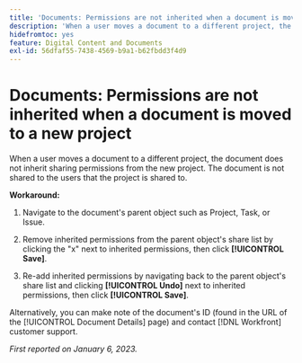 ```yaml
---
title: 'Documents: Permissions are not inherited when a document is moved to a new project'
description: 'When a user moves a document to a different project, the document does not inherit sharing permissions from the new project. The document is not shared to the users that the project is shared to. '
hidefromtoc: yes
feature: Digital Content and Documents
exl-id: 56dfaf55-7438-4569-b9a1-b62fbdd3f4d9
---
```

# Documents: Permissions are not inherited when a document is moved to a new project

<!-- This Known Issue is on the TOC for both Workfront and Workfront Proof-->

<!--Won't fix tab: Valid issue, won't fix.-->

When a user moves a document to a different project, the document does not inherit sharing permissions from the new project. The document is not shared to the users that the project is shared to. 

**Workaround:**

1. Navigate to the document's parent object such as Project, Task, or Issue.

1. Remove inherited permissions from the parent object's share list by clicking the "x" next to inherited permissions, then click **[!UICONTROL Save]**.

1. Re-add inherited permissions by navigating back to the parent object's share list and clicking **[!UICONTROL Undo]** next to inherited permissions, then click **[!UICONTROL Save]**.

Alternatively, you can make note of the document's ID (found in the URL of the [!UICONTROL Document Details] page) and contact [!DNL Workfront] customer support.

_First reported on January 6, 2023._



<!--CHECK ME - 1 VIEW APRIL-JUNE 2025 (June 11 and 27)-->
